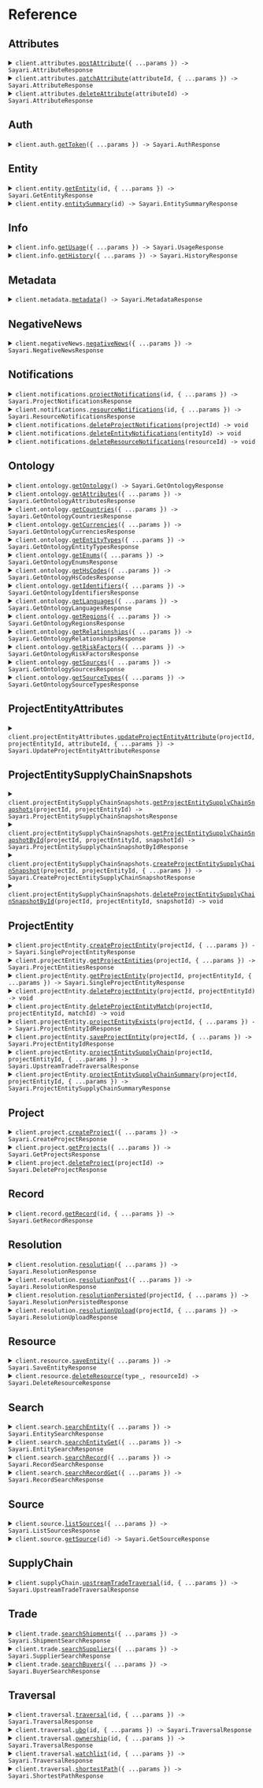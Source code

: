 # Reference

## Attributes

<details><summary><code>client.attributes.<a href="/src/api/resources/attributes/client/Client.ts">postAttribute</a>({ ...params }) -> Sayari.AttributeResponse</code></summary>
<dl>
<dd>

#### 📝 Description

<dl>
<dd>

<dl>
<dd>

Adds a new attribute to an entity in the project

</dd>
</dl>
</dd>
</dl>

#### 🔌 Usage

<dl>
<dd>

<dl>
<dd>

```typescript
await client.attributes.postAttribute({
    entity: "zq04axX2dLn9tE6W6Q8Qhg",
    type: "address",
    value: {
        street1: "1600 Pennsylvania Avenue NW",
        city: "Washington DC",
        state: "Washington DC",
        postalCode: "20500",
        country: "US",
    },
    toDate: "2024-04-30",
    fromDate: "2024-01-01",
    date: "2024-02-15",
});
```

</dd>
</dl>
</dd>
</dl>

#### ⚙️ Parameters

<dl>
<dd>

<dl>
<dd>

**request:** `Sayari.AddAttribute`

</dd>
</dl>

<dl>
<dd>

**requestOptions:** `Attributes.RequestOptions`

</dd>
</dl>
</dd>
</dl>

</dd>
</dl>
</details>

<details><summary><code>client.attributes.<a href="/src/api/resources/attributes/client/Client.ts">patchAttribute</a>(attributeId, { ...params }) -> Sayari.AttributeResponse</code></summary>
<dl>
<dd>

#### 📝 Description

<dl>
<dd>

<dl>
<dd>

<Warning>This endpoint is in beta and is subject to change. It is provided for early access and testing purposes only.</Warning> Updates an existing Attribute

</dd>
</dl>
</dd>
</dl>

#### 🔌 Usage

<dl>
<dd>

<dl>
<dd>

```typescript
await client.attributes.patchAttribute(
    "enEwNGF4WDJkTG45dEU2VzZROFFoZ3xhZGRyZXNzfDBwbEVCMHxVNzhzN21yOUVFTThIZ3pwREM3UDFB",
    {
        value: {
            street1: "1600 Pennsylvania Avenue NW",
            city: "Washington DC",
            state: "Washington DC",
            postalCode: "20500",
            country: "US",
        },
        toDate: "2024-04-30",
        fromDate: "2024-01-01",
        date: "2024-02-15",
    },
);
```

</dd>
</dl>
</dd>
</dl>

#### ⚙️ Parameters

<dl>
<dd>

<dl>
<dd>

**attributeId:** `string`

</dd>
</dl>

<dl>
<dd>

**request:** `Sayari.UpdateAttribute`

</dd>
</dl>

<dl>
<dd>

**requestOptions:** `Attributes.RequestOptions`

</dd>
</dl>
</dd>
</dl>

</dd>
</dl>
</details>

<details><summary><code>client.attributes.<a href="/src/api/resources/attributes/client/Client.ts">deleteAttribute</a>(attributeId) -> Sayari.AttributeResponse</code></summary>
<dl>
<dd>

#### 📝 Description

<dl>
<dd>

<dl>
<dd>

<Warning>This endpoint is in beta and is subject to change. It is provided for early access and testing purposes only.</Warning> Delete an existing Attribute

</dd>
</dl>
</dd>
</dl>

#### 🔌 Usage

<dl>
<dd>

<dl>
<dd>

```typescript
await client.attributes.deleteAttribute(
    "enEwNGF4WDJkTG45dEU2VzZROFFoZ3xhZGRyZXNzfDBwbEVCMHxVNzhzN21yOUVFTThIZ3pwREM3UDFB",
);
```

</dd>
</dl>
</dd>
</dl>

#### ⚙️ Parameters

<dl>
<dd>

<dl>
<dd>

**attributeId:** `string`

</dd>
</dl>

<dl>
<dd>

**requestOptions:** `Attributes.RequestOptions`

</dd>
</dl>
</dd>
</dl>

</dd>
</dl>
</details>

## Auth

<details><summary><code>client.auth.<a href="/src/api/resources/auth/client/Client.ts">getToken</a>({ ...params }) -> Sayari.AuthResponse</code></summary>
<dl>
<dd>

#### 📝 Description

<dl>
<dd>

<dl>
<dd>

Hit the auth endpoint to get a bearer token

</dd>
</dl>
</dd>
</dl>

#### 🔌 Usage

<dl>
<dd>

<dl>
<dd>

```typescript
await client.auth.getToken({
    clientId: "your client_id here",
    clientSecret: "your client_secret here",
});
```

</dd>
</dl>
</dd>
</dl>

#### ⚙️ Parameters

<dl>
<dd>

<dl>
<dd>

**request:** `Sayari.GetToken`

</dd>
</dl>

<dl>
<dd>

**requestOptions:** `Auth.RequestOptions`

</dd>
</dl>
</dd>
</dl>

</dd>
</dl>
</details>

## Entity

<details><summary><code>client.entity.<a href="/src/api/resources/entity/client/Client.ts">getEntity</a>(id, { ...params }) -> Sayari.GetEntityResponse</code></summary>
<dl>
<dd>

#### 📝 Description

<dl>
<dd>

<dl>
<dd>

<Note>To retrieve a L1 Due Dilligence PDF Report. Include 'Accept: application/pdf' in request headers.</Note> Retrieve an entity profile from the database based on the entity ID. This endpoint returns the full profile, entity_summary returns the same payload minus relationships.

</dd>
</dl>
</dd>
</dl>

#### 🔌 Usage

<dl>
<dd>

<dl>
<dd>

```typescript
await client.entity.getEntity("mGq1lpuqKssNWTjIokuPeA", {
    attributesNameLimit: 1,
    attributesAddressLimit: 1,
    attributesCountryLimit: 1,
    attributesAdditionalInformationLimit: 1,
    attributesBusinessPurposeLimit: 1,
    attributesCompanyTypeLimit: 1,
    attributesIdentifierLimit: 1,
    attributesStatusLimit: 1,
    relationshipsLimit: 1,
    possiblySameAsLimit: 1,
    referencedByLimit: 1,
});
```

</dd>
</dl>
</dd>
</dl>

#### ⚙️ Parameters

<dl>
<dd>

<dl>
<dd>

**id:** `string` — Unique identifier of the entity

</dd>
</dl>

<dl>
<dd>

**request:** `Sayari.GetEntity`

</dd>
</dl>

<dl>
<dd>

**requestOptions:** `Entity.RequestOptions`

</dd>
</dl>
</dd>
</dl>

</dd>
</dl>
</details>

<details><summary><code>client.entity.<a href="/src/api/resources/entity/client/Client.ts">entitySummary</a>(id) -> Sayari.EntitySummaryResponse</code></summary>
<dl>
<dd>

#### 📝 Description

<dl>
<dd>

<dl>
<dd>

The Entity Summary endpoint returns a similar payload, minus relationships.

</dd>
</dl>
</dd>
</dl>

#### 🔌 Usage

<dl>
<dd>

<dl>
<dd>

```typescript
await client.entity.entitySummary("mGq1lpuqKssNWTjIokuPeA");
```

</dd>
</dl>
</dd>
</dl>

#### ⚙️ Parameters

<dl>
<dd>

<dl>
<dd>

**id:** `string` — Unique identifier of the entity

</dd>
</dl>

<dl>
<dd>

**requestOptions:** `Entity.RequestOptions`

</dd>
</dl>
</dd>
</dl>

</dd>
</dl>
</details>

## Info

<details><summary><code>client.info.<a href="/src/api/resources/info/client/Client.ts">getUsage</a>({ ...params }) -> Sayari.UsageResponse</code></summary>
<dl>
<dd>

#### 📝 Description

<dl>
<dd>

<dl>
<dd>

The usage endpoint provides a simple interface to retrieve information on usage made by your API account. This includes both views per API path and credits consumed. The time period for the usage query is also specified in the response and whether or not this includes total usage.

</dd>
</dl>
</dd>
</dl>

#### 🔌 Usage

<dl>
<dd>

<dl>
<dd>

```typescript
await client.info.getUsage();
```

</dd>
</dl>
</dd>
</dl>

#### ⚙️ Parameters

<dl>
<dd>

<dl>
<dd>

**request:** `Sayari.GetUsage`

</dd>
</dl>

<dl>
<dd>

**requestOptions:** `Info.RequestOptions`

</dd>
</dl>
</dd>
</dl>

</dd>
</dl>
</details>

<details><summary><code>client.info.<a href="/src/api/resources/info/client/Client.ts">getHistory</a>({ ...params }) -> Sayari.HistoryResponse</code></summary>
<dl>
<dd>

#### 📝 Description

<dl>
<dd>

<dl>
<dd>

The history endpoint return a user's event history.

</dd>
</dl>
</dd>
</dl>

#### 🔌 Usage

<dl>
<dd>

<dl>
<dd>

```typescript
await client.info.getHistory();
```

</dd>
</dl>
</dd>
</dl>

#### ⚙️ Parameters

<dl>
<dd>

<dl>
<dd>

**request:** `Sayari.GetHistory`

</dd>
</dl>

<dl>
<dd>

**requestOptions:** `Info.RequestOptions`

</dd>
</dl>
</dd>
</dl>

</dd>
</dl>
</details>

## Metadata

<details><summary><code>client.metadata.<a href="/src/api/resources/metadata/client/Client.ts">metadata</a>() -> Sayari.MetadataResponse</code></summary>
<dl>
<dd>

#### 📝 Description

<dl>
<dd>

<dl>
<dd>

Get metadta about the api, both its versions, which releases are present, and the identity of the authenticated user.

</dd>
</dl>
</dd>
</dl>

#### 🔌 Usage

<dl>
<dd>

<dl>
<dd>

```typescript
await client.metadata.metadata();
```

</dd>
</dl>
</dd>
</dl>

#### ⚙️ Parameters

<dl>
<dd>

<dl>
<dd>

**requestOptions:** `Metadata.RequestOptions`

</dd>
</dl>
</dd>
</dl>

</dd>
</dl>
</details>

## NegativeNews

<details><summary><code>client.negativeNews.<a href="/src/api/resources/negativeNews/client/Client.ts">negativeNews</a>({ ...params }) -> Sayari.NegativeNewsResponse</code></summary>
<dl>
<dd>

#### 📝 Description

<dl>
<dd>

<dl>
<dd>

<Warning>This endpoint is in beta and subject to change</Warning>
Screens entities against news articles and public records to identify risk-relevant content.
Leverages machine learning to detect and classify risks across various domains.
Provides detailed article metadata with risk assessments and direct source references.

</dd>
</dl>
</dd>
</dl>

#### 🔌 Usage

<dl>
<dd>

<dl>
<dd>

```typescript
await client.negativeNews.negativeNews({
    name: "Gazprom",
    topic: "sanctions",
    until: "2024-10-01",
});
```

</dd>
</dl>
</dd>
</dl>

#### ⚙️ Parameters

<dl>
<dd>

<dl>
<dd>

**request:** `Sayari.NegativeNews`

</dd>
</dl>

<dl>
<dd>

**requestOptions:** `NegativeNews.RequestOptions`

</dd>
</dl>
</dd>
</dl>

</dd>
</dl>
</details>

## Notifications

<details><summary><code>client.notifications.<a href="/src/api/resources/notifications/client/Client.ts">projectNotifications</a>(id, { ...params }) -> Sayari.ProjectNotificationsResponse</code></summary>
<dl>
<dd>

#### 📝 Description

<dl>
<dd>

<dl>
<dd>

<Warning>Legacy endpoint. New integrations should contact Sayari for best practices.</Warning> The Project Notifications endpoint returns a list of notifications on all entities saved to a project.

</dd>
</dl>
</dd>
</dl>

#### 🔌 Usage

<dl>
<dd>

<dl>
<dd>

```typescript
await client.notifications.projectNotifications("0dLeO0", {
    limit: 20,
});
```

</dd>
</dl>
</dd>
</dl>

#### ⚙️ Parameters

<dl>
<dd>

<dl>
<dd>

**id:** `string` — Unique identifier of the project

</dd>
</dl>

<dl>
<dd>

**request:** `Sayari.ProjectNotifications`

</dd>
</dl>

<dl>
<dd>

**requestOptions:** `Notifications.RequestOptions`

</dd>
</dl>
</dd>
</dl>

</dd>
</dl>
</details>

<details><summary><code>client.notifications.<a href="/src/api/resources/notifications/client/Client.ts">resourceNotifications</a>(id, { ...params }) -> Sayari.ResourceNotificationsResponse</code></summary>
<dl>
<dd>

#### 📝 Description

<dl>
<dd>

<dl>
<dd>

<Warning>Legacy endpoint. New integrations should contact Sayari for best practices.</Warning> The Resource Notifications endpoint returns a list of notifications for a saved entity.

</dd>
</dl>
</dd>
</dl>

#### 🔌 Usage

<dl>
<dd>

<dl>
<dd>

```typescript
await client.notifications.resourceNotifications("03ePyj", {
    limit: 20,
});
```

</dd>
</dl>
</dd>
</dl>

#### ⚙️ Parameters

<dl>
<dd>

<dl>
<dd>

**id:** `string` — Unique identifier of the resource

</dd>
</dl>

<dl>
<dd>

**request:** `Sayari.ResourceNotifications`

</dd>
</dl>

<dl>
<dd>

**requestOptions:** `Notifications.RequestOptions`

</dd>
</dl>
</dd>
</dl>

</dd>
</dl>
</details>

<details><summary><code>client.notifications.<a href="/src/api/resources/notifications/client/Client.ts">deleteProjectNotifications</a>(projectId) -> void</code></summary>
<dl>
<dd>

#### 📝 Description

<dl>
<dd>

<dl>
<dd>

<Warning>Legacy endpoint. New integrations should contact Sayari for best practices.</Warning> Deletes all notifications from a project.

</dd>
</dl>
</dd>
</dl>

#### 🔌 Usage

<dl>
<dd>

<dl>
<dd>

```typescript
await client.notifications.deleteProjectNotifications("YWmNKV");
```

</dd>
</dl>
</dd>
</dl>

#### ⚙️ Parameters

<dl>
<dd>

<dl>
<dd>

**projectId:** `string`

</dd>
</dl>

<dl>
<dd>

**requestOptions:** `Notifications.RequestOptions`

</dd>
</dl>
</dd>
</dl>

</dd>
</dl>
</details>

<details><summary><code>client.notifications.<a href="/src/api/resources/notifications/client/Client.ts">deleteEntityNotifications</a>(entityId) -> void</code></summary>
<dl>
<dd>

#### 📝 Description

<dl>
<dd>

<dl>
<dd>

<Warning>Legacy endpoint. New integrations should contact Sayari for best practices.</Warning> Deletes notifications for saved resources of an entity.

</dd>
</dl>
</dd>
</dl>

#### 🔌 Usage

<dl>
<dd>

<dl>
<dd>

```typescript
await client.notifications.deleteEntityNotifications("N0xLDy4wcud-M1ZtwdsvRA");
```

</dd>
</dl>
</dd>
</dl>

#### ⚙️ Parameters

<dl>
<dd>

<dl>
<dd>

**entityId:** `string`

</dd>
</dl>

<dl>
<dd>

**requestOptions:** `Notifications.RequestOptions`

</dd>
</dl>
</dd>
</dl>

</dd>
</dl>
</details>

<details><summary><code>client.notifications.<a href="/src/api/resources/notifications/client/Client.ts">deleteResourceNotifications</a>(resourceId) -> void</code></summary>
<dl>
<dd>

#### 📝 Description

<dl>
<dd>

<dl>
<dd>

<Warning>Legacy endpoint. New integrations should contact Sayari for best practices.</Warning> Deletes notifications for a saved resource.

</dd>
</dl>
</dd>
</dl>

#### 🔌 Usage

<dl>
<dd>

<dl>
<dd>

```typescript
await client.notifications.deleteResourceNotifications("oGxxqG");
```

</dd>
</dl>
</dd>
</dl>

#### ⚙️ Parameters

<dl>
<dd>

<dl>
<dd>

**resourceId:** `string`

</dd>
</dl>

<dl>
<dd>

**requestOptions:** `Notifications.RequestOptions`

</dd>
</dl>
</dd>
</dl>

</dd>
</dl>
</details>

## Ontology

<details><summary><code>client.ontology.<a href="/src/api/resources/ontology/client/Client.ts">getOntology</a>() -> Sayari.GetOntologyResponse</code></summary>
<dl>
<dd>

#### 📝 Description

<dl>
<dd>

<dl>
<dd>

Get ontology data for all resource types.

</dd>
</dl>
</dd>
</dl>

#### 🔌 Usage

<dl>
<dd>

<dl>
<dd>

```typescript
await client.ontology.getOntology();
```

</dd>
</dl>
</dd>
</dl>

#### ⚙️ Parameters

<dl>
<dd>

<dl>
<dd>

**requestOptions:** `Ontology.RequestOptions`

</dd>
</dl>
</dd>
</dl>

</dd>
</dl>
</details>

<details><summary><code>client.ontology.<a href="/src/api/resources/ontology/client/Client.ts">getAttributes</a>({ ...params }) -> Sayari.GetOntologyAttributesResponse</code></summary>
<dl>
<dd>

#### 📝 Description

<dl>
<dd>

<dl>
<dd>

Get attributes from ontology data.

</dd>
</dl>
</dd>
</dl>

#### 🔌 Usage

<dl>
<dd>

<dl>
<dd>

```typescript
await client.ontology.getAttributes({
    id: ["additional_information"],
});
```

</dd>
</dl>
</dd>
</dl>

#### ⚙️ Parameters

<dl>
<dd>

<dl>
<dd>

**request:** `Sayari.GetOntologyAttributesRequest`

</dd>
</dl>

<dl>
<dd>

**requestOptions:** `Ontology.RequestOptions`

</dd>
</dl>
</dd>
</dl>

</dd>
</dl>
</details>

<details><summary><code>client.ontology.<a href="/src/api/resources/ontology/client/Client.ts">getCountries</a>({ ...params }) -> Sayari.GetOntologyCountriesResponse</code></summary>
<dl>
<dd>

#### 📝 Description

<dl>
<dd>

<dl>
<dd>

Get countries from ontology data.

</dd>
</dl>
</dd>
</dl>

#### 🔌 Usage

<dl>
<dd>

<dl>
<dd>

```typescript
await client.ontology.getCountries({
    id: ["USA"],
});
```

</dd>
</dl>
</dd>
</dl>

#### ⚙️ Parameters

<dl>
<dd>

<dl>
<dd>

**request:** `Sayari.GetOntologyCountriesRequest`

</dd>
</dl>

<dl>
<dd>

**requestOptions:** `Ontology.RequestOptions`

</dd>
</dl>
</dd>
</dl>

</dd>
</dl>
</details>

<details><summary><code>client.ontology.<a href="/src/api/resources/ontology/client/Client.ts">getCurrencies</a>({ ...params }) -> Sayari.GetOntologyCurrenciesResponse</code></summary>
<dl>
<dd>

#### 📝 Description

<dl>
<dd>

<dl>
<dd>

Get currencies from ontology data.

</dd>
</dl>
</dd>
</dl>

#### 🔌 Usage

<dl>
<dd>

<dl>
<dd>

```typescript
await client.ontology.getCurrencies({
    id: ["USD"],
});
```

</dd>
</dl>
</dd>
</dl>

#### ⚙️ Parameters

<dl>
<dd>

<dl>
<dd>

**request:** `Sayari.GetOntologyCurrenciesRequest`

</dd>
</dl>

<dl>
<dd>

**requestOptions:** `Ontology.RequestOptions`

</dd>
</dl>
</dd>
</dl>

</dd>
</dl>
</details>

<details><summary><code>client.ontology.<a href="/src/api/resources/ontology/client/Client.ts">getEntityTypes</a>({ ...params }) -> Sayari.GetOntologyEntityTypesResponse</code></summary>
<dl>
<dd>

#### 📝 Description

<dl>
<dd>

<dl>
<dd>

Get entity types from ontology data.

</dd>
</dl>
</dd>
</dl>

#### 🔌 Usage

<dl>
<dd>

<dl>
<dd>

```typescript
await client.ontology.getEntityTypes({
    id: ["aircraft"],
});
```

</dd>
</dl>
</dd>
</dl>

#### ⚙️ Parameters

<dl>
<dd>

<dl>
<dd>

**request:** `Sayari.GetOntologyEntityTypesRequest`

</dd>
</dl>

<dl>
<dd>

**requestOptions:** `Ontology.RequestOptions`

</dd>
</dl>
</dd>
</dl>

</dd>
</dl>
</details>

<details><summary><code>client.ontology.<a href="/src/api/resources/ontology/client/Client.ts">getEnums</a>({ ...params }) -> Sayari.GetOntologyEnumsResponse</code></summary>
<dl>
<dd>

#### 📝 Description

<dl>
<dd>

<dl>
<dd>

Get enums from ontology data.

</dd>
</dl>
</dd>
</dl>

#### 🔌 Usage

<dl>
<dd>

<dl>
<dd>

```typescript
await client.ontology.getEnums({
    id: ["address_type"],
});
```

</dd>
</dl>
</dd>
</dl>

#### ⚙️ Parameters

<dl>
<dd>

<dl>
<dd>

**request:** `Sayari.GetOntologyEnumsRequest`

</dd>
</dl>

<dl>
<dd>

**requestOptions:** `Ontology.RequestOptions`

</dd>
</dl>
</dd>
</dl>

</dd>
</dl>
</details>

<details><summary><code>client.ontology.<a href="/src/api/resources/ontology/client/Client.ts">getHsCodes</a>({ ...params }) -> Sayari.GetOntologyHsCodesResponse</code></summary>
<dl>
<dd>

#### 📝 Description

<dl>
<dd>

<dl>
<dd>

Get HS codes from ontology data.

</dd>
</dl>
</dd>
</dl>

#### 🔌 Usage

<dl>
<dd>

<dl>
<dd>

```typescript
await client.ontology.getHsCodes({
    code: ["1503"],
});
```

</dd>
</dl>
</dd>
</dl>

#### ⚙️ Parameters

<dl>
<dd>

<dl>
<dd>

**request:** `Sayari.GetOntologyHsCodesRequest`

</dd>
</dl>

<dl>
<dd>

**requestOptions:** `Ontology.RequestOptions`

</dd>
</dl>
</dd>
</dl>

</dd>
</dl>
</details>

<details><summary><code>client.ontology.<a href="/src/api/resources/ontology/client/Client.ts">getIdentifiers</a>({ ...params }) -> Sayari.GetOntologyIdentifiersResponse</code></summary>
<dl>
<dd>

#### 📝 Description

<dl>
<dd>

<dl>
<dd>

Get identifiers from ontology data.

</dd>
</dl>
</dd>
</dl>

#### 🔌 Usage

<dl>
<dd>

<dl>
<dd>

```typescript
await client.ontology.getIdentifiers({
    id: ["aer_free_zone_license"],
});
```

</dd>
</dl>
</dd>
</dl>

#### ⚙️ Parameters

<dl>
<dd>

<dl>
<dd>

**request:** `Sayari.GetOntologyIdentifiersRequest`

</dd>
</dl>

<dl>
<dd>

**requestOptions:** `Ontology.RequestOptions`

</dd>
</dl>
</dd>
</dl>

</dd>
</dl>
</details>

<details><summary><code>client.ontology.<a href="/src/api/resources/ontology/client/Client.ts">getLanguages</a>({ ...params }) -> Sayari.GetOntologyLanguagesResponse</code></summary>
<dl>
<dd>

#### 📝 Description

<dl>
<dd>

<dl>
<dd>

Get languages from ontology data.

</dd>
</dl>
</dd>
</dl>

#### 🔌 Usage

<dl>
<dd>

<dl>
<dd>

```typescript
await client.ontology.getLanguages({
    id: ["en"],
});
```

</dd>
</dl>
</dd>
</dl>

#### ⚙️ Parameters

<dl>
<dd>

<dl>
<dd>

**request:** `Sayari.GetOntologyLanguagesRequest`

</dd>
</dl>

<dl>
<dd>

**requestOptions:** `Ontology.RequestOptions`

</dd>
</dl>
</dd>
</dl>

</dd>
</dl>
</details>

<details><summary><code>client.ontology.<a href="/src/api/resources/ontology/client/Client.ts">getRegions</a>({ ...params }) -> Sayari.GetOntologyRegionsResponse</code></summary>
<dl>
<dd>

#### 📝 Description

<dl>
<dd>

<dl>
<dd>

Get regions from ontology data.

</dd>
</dl>
</dd>
</dl>

#### 🔌 Usage

<dl>
<dd>

<dl>
<dd>

```typescript
await client.ontology.getRegions({
    id: ["usa_&_canada"],
});
```

</dd>
</dl>
</dd>
</dl>

#### ⚙️ Parameters

<dl>
<dd>

<dl>
<dd>

**request:** `Sayari.GetOntologyRegionsRequest`

</dd>
</dl>

<dl>
<dd>

**requestOptions:** `Ontology.RequestOptions`

</dd>
</dl>
</dd>
</dl>

</dd>
</dl>
</details>

<details><summary><code>client.ontology.<a href="/src/api/resources/ontology/client/Client.ts">getRelationships</a>({ ...params }) -> Sayari.GetOntologyRelationshipsResponse</code></summary>
<dl>
<dd>

#### 📝 Description

<dl>
<dd>

<dl>
<dd>

Get relationships from ontology data.

</dd>
</dl>
</dd>
</dl>

#### 🔌 Usage

<dl>
<dd>

<dl>
<dd>

```typescript
await client.ontology.getRelationships({
    id: ["auditor_of"],
});
```

</dd>
</dl>
</dd>
</dl>

#### ⚙️ Parameters

<dl>
<dd>

<dl>
<dd>

**request:** `Sayari.GetOntologyRelationshipsRequest`

</dd>
</dl>

<dl>
<dd>

**requestOptions:** `Ontology.RequestOptions`

</dd>
</dl>
</dd>
</dl>

</dd>
</dl>
</details>

<details><summary><code>client.ontology.<a href="/src/api/resources/ontology/client/Client.ts">getRiskFactors</a>({ ...params }) -> Sayari.GetOntologyRiskFactorsResponse</code></summary>
<dl>
<dd>

#### 📝 Description

<dl>
<dd>

<dl>
<dd>

Get risk factors from ontology data.

</dd>
</dl>
</dd>
</dl>

#### 🔌 Usage

<dl>
<dd>

<dl>
<dd>

```typescript
await client.ontology.getRiskFactors({
    id: ["psa_owner_of_ofac_fto_sanctioned"],
    riskCategory: ["sanctions"],
    level: ["high"],
    riskType: ["network"],
    enabled: true,
    visible: true,
});
```

</dd>
</dl>
</dd>
</dl>

#### ⚙️ Parameters

<dl>
<dd>

<dl>
<dd>

**request:** `Sayari.GetOntologyRiskFactorsRequest`

</dd>
</dl>

<dl>
<dd>

**requestOptions:** `Ontology.RequestOptions`

</dd>
</dl>
</dd>
</dl>

</dd>
</dl>
</details>

<details><summary><code>client.ontology.<a href="/src/api/resources/ontology/client/Client.ts">getSources</a>({ ...params }) -> Sayari.GetOntologySourcesResponse</code></summary>
<dl>
<dd>

#### 📝 Description

<dl>
<dd>

<dl>
<dd>

Get sources from ontology data.

</dd>
</dl>
</dd>
</dl>

#### 🔌 Usage

<dl>
<dd>

<dl>
<dd>

```typescript
await client.ontology.getSources({
    id: ["e85d865943ee6d8369307569d2ad9de0"],
    country: ["XXX"],
    sourceType: ["adverse_media_/_negative_news_data"],
});
```

</dd>
</dl>
</dd>
</dl>

#### ⚙️ Parameters

<dl>
<dd>

<dl>
<dd>

**request:** `Sayari.GetOntologySourcesRequest`

</dd>
</dl>

<dl>
<dd>

**requestOptions:** `Ontology.RequestOptions`

</dd>
</dl>
</dd>
</dl>

</dd>
</dl>
</details>

<details><summary><code>client.ontology.<a href="/src/api/resources/ontology/client/Client.ts">getSourceTypes</a>({ ...params }) -> Sayari.GetOntologySourceTypesResponse</code></summary>
<dl>
<dd>

#### 📝 Description

<dl>
<dd>

<dl>
<dd>

Get source types from ontology data.

</dd>
</dl>
</dd>
</dl>

#### 🔌 Usage

<dl>
<dd>

<dl>
<dd>

```typescript
await client.ontology.getSourceTypes({
    id: ["adverse_media_/_negative_news_data"],
});
```

</dd>
</dl>
</dd>
</dl>

#### ⚙️ Parameters

<dl>
<dd>

<dl>
<dd>

**request:** `Sayari.GetOntologySourceTypesRequest`

</dd>
</dl>

<dl>
<dd>

**requestOptions:** `Ontology.RequestOptions`

</dd>
</dl>
</dd>
</dl>

</dd>
</dl>
</details>

## ProjectEntityAttributes

<details><summary><code>client.projectEntityAttributes.<a href="/src/api/resources/projectEntityAttributes/client/Client.ts">updateProjectEntityAttribute</a>(projectId, projectEntityId, attributeId, { ...params }) -> Sayari.UpdateProjectEntityAttributeResponse</code></summary>
<dl>
<dd>

#### 📝 Description

<dl>
<dd>

<dl>
<dd>

Updates a specific attribute for a project entity.

</dd>
</dl>
</dd>
</dl>

#### 🔌 Usage

<dl>
<dd>

<dl>
<dd>

```typescript
await client.projectEntityAttributes.updateProjectEntityAttribute("V03eYM", "BG72YW", "xG8wYP", {
    field: "name",
    value: "updated name",
    matchResolution: true,
});
```

</dd>
</dl>
</dd>
</dl>

#### ⚙️ Parameters

<dl>
<dd>

<dl>
<dd>

**projectId:** `string`

</dd>
</dl>

<dl>
<dd>

**projectEntityId:** `string`

</dd>
</dl>

<dl>
<dd>

**attributeId:** `string`

</dd>
</dl>

<dl>
<dd>

**request:** `Sayari.UpdateProjectEntityAttributeRequest`

</dd>
</dl>

<dl>
<dd>

**requestOptions:** `ProjectEntityAttributes.RequestOptions`

</dd>
</dl>
</dd>
</dl>

</dd>
</dl>
</details>

## ProjectEntitySupplyChainSnapshots

<details><summary><code>client.projectEntitySupplyChainSnapshots.<a href="/src/api/resources/projectEntitySupplyChainSnapshots/client/Client.ts">getProjectEntitySupplyChainSnapshots</a>(projectId, projectEntityId) -> Sayari.ProjectEntitySupplyChainSnapshotsResponse</code></summary>
<dl>
<dd>

#### 📝 Description

<dl>
<dd>

<dl>
<dd>

Retrieves all supply chain snapshots for a project entity.

</dd>
</dl>
</dd>
</dl>

#### 🔌 Usage

<dl>
<dd>

<dl>
<dd>

```typescript
await client.projectEntitySupplyChainSnapshots.getProjectEntitySupplyChainSnapshots("V03eYM", "BG72YW");
```

</dd>
</dl>
</dd>
</dl>

#### ⚙️ Parameters

<dl>
<dd>

<dl>
<dd>

**projectId:** `string`

</dd>
</dl>

<dl>
<dd>

**projectEntityId:** `string`

</dd>
</dl>

<dl>
<dd>

**requestOptions:** `ProjectEntitySupplyChainSnapshots.RequestOptions`

</dd>
</dl>
</dd>
</dl>

</dd>
</dl>
</details>

<details><summary><code>client.projectEntitySupplyChainSnapshots.<a href="/src/api/resources/projectEntitySupplyChainSnapshots/client/Client.ts">getProjectEntitySupplyChainSnapshotById</a>(projectId, projectEntityId, snapshotId) -> Sayari.ProjectEntitySupplyChainSnapshotByIdResponse</code></summary>
<dl>
<dd>

#### 📝 Description

<dl>
<dd>

<dl>
<dd>

Retrieves a specific supply chain snapshot by ID for a project entity.

</dd>
</dl>
</dd>
</dl>

#### 🔌 Usage

<dl>
<dd>

<dl>
<dd>

```typescript
await client.projectEntitySupplyChainSnapshots.getProjectEntitySupplyChainSnapshotById("V03eYM", "BG72YW", "sN4p2K");
```

</dd>
</dl>
</dd>
</dl>

#### ⚙️ Parameters

<dl>
<dd>

<dl>
<dd>

**projectId:** `string`

</dd>
</dl>

<dl>
<dd>

**projectEntityId:** `string`

</dd>
</dl>

<dl>
<dd>

**snapshotId:** `string`

</dd>
</dl>

<dl>
<dd>

**requestOptions:** `ProjectEntitySupplyChainSnapshots.RequestOptions`

</dd>
</dl>
</dd>
</dl>

</dd>
</dl>
</details>

<details><summary><code>client.projectEntitySupplyChainSnapshots.<a href="/src/api/resources/projectEntitySupplyChainSnapshots/client/Client.ts">createProjectEntitySupplyChainSnapshot</a>(projectId, projectEntityId, { ...params }) -> Sayari.CreateProjectEntitySupplyChainSnapshotResponse</code></summary>
<dl>
<dd>

#### 📝 Description

<dl>
<dd>

<dl>
<dd>

Creates a new supply chain snapshot for a project entity.

</dd>
</dl>
</dd>
</dl>

#### 🔌 Usage

<dl>
<dd>

<dl>
<dd>

```typescript
await client.projectEntitySupplyChainSnapshots.createProjectEntitySupplyChainSnapshot("V03eYM", "BG72YW", {
    label: "Q1 2024 Supply Chain Analysis",
});
```

</dd>
</dl>
</dd>
</dl>

#### ⚙️ Parameters

<dl>
<dd>

<dl>
<dd>

**projectId:** `string`

</dd>
</dl>

<dl>
<dd>

**projectEntityId:** `string`

</dd>
</dl>

<dl>
<dd>

**request:** `Sayari.CreateProjectEntitySupplyChainSnapshotRequest`

</dd>
</dl>

<dl>
<dd>

**requestOptions:** `ProjectEntitySupplyChainSnapshots.RequestOptions`

</dd>
</dl>
</dd>
</dl>

</dd>
</dl>
</details>

<details><summary><code>client.projectEntitySupplyChainSnapshots.<a href="/src/api/resources/projectEntitySupplyChainSnapshots/client/Client.ts">deleteProjectEntitySupplyChainSnapshotById</a>(projectId, projectEntityId, snapshotId) -> void</code></summary>
<dl>
<dd>

#### 📝 Description

<dl>
<dd>

<dl>
<dd>

Deletes a specific supply chain snapshot by ID for a project entity.

</dd>
</dl>
</dd>
</dl>

#### 🔌 Usage

<dl>
<dd>

<dl>
<dd>

```typescript
await client.projectEntitySupplyChainSnapshots.deleteProjectEntitySupplyChainSnapshotById(
    "project_id",
    "project_entity_id",
    "snapshot_id",
);
```

</dd>
</dl>
</dd>
</dl>

#### ⚙️ Parameters

<dl>
<dd>

<dl>
<dd>

**projectId:** `string`

</dd>
</dl>

<dl>
<dd>

**projectEntityId:** `string`

</dd>
</dl>

<dl>
<dd>

**snapshotId:** `string`

</dd>
</dl>

<dl>
<dd>

**requestOptions:** `ProjectEntitySupplyChainSnapshots.RequestOptions`

</dd>
</dl>
</dd>
</dl>

</dd>
</dl>
</details>

## ProjectEntity

<details><summary><code>client.projectEntity.<a href="/src/api/resources/projectEntity/client/Client.ts">createProjectEntity</a>(projectId, { ...params }) -> Sayari.SingleProjectEntityResponse</code></summary>
<dl>
<dd>

#### 📝 Description

<dl>
<dd>

<dl>
<dd>

The resolution endpoints allow users to search for matching entities against a provided list of attributes. The endpoint is similar to the search endpoint, except it's tuned to only return the best match so the client doesn't need to do as much or any post-processing work to filter down results.

</dd>
</dl>
</dd>
</dl>

#### 🔌 Usage

<dl>
<dd>

<dl>
<dd>

```typescript
await client.projectEntity.createProjectEntity("YVB88Y", {
    name: ["VTB Bank"],
    country: ["RUS"],
    address: ["Moscow"],
    identifier: ["253400V1H6ART1UQ0N98"],
    profile: "corporate",
});
```

</dd>
</dl>
</dd>
</dl>

#### ⚙️ Parameters

<dl>
<dd>

<dl>
<dd>

**projectId:** `string`

</dd>
</dl>

<dl>
<dd>

**request:** `Sayari.CreateResolvedProjectEntityRequest`

</dd>
</dl>

<dl>
<dd>

**requestOptions:** `ProjectEntity.RequestOptions`

</dd>
</dl>
</dd>
</dl>

</dd>
</dl>
</details>

<details><summary><code>client.projectEntity.<a href="/src/api/resources/projectEntity/client/Client.ts">getProjectEntities</a>(projectId, { ...params }) -> Sayari.ProjectEntitiesResponse</code></summary>
<dl>
<dd>

#### 📝 Description

<dl>
<dd>

<dl>
<dd>

Retrieves a list of entities for a specific project with pagination support.

</dd>
</dl>
</dd>
</dl>

#### 🔌 Usage

<dl>
<dd>

<dl>
<dd>

```typescript
await client.projectEntity.getProjectEntities("YVB88Y");
```

</dd>
</dl>
</dd>
</dl>

#### ⚙️ Parameters

<dl>
<dd>

<dl>
<dd>

**projectId:** `string`

</dd>
</dl>

<dl>
<dd>

**request:** `Sayari.GetProjectEntitiesRequest`

</dd>
</dl>

<dl>
<dd>

**requestOptions:** `ProjectEntity.RequestOptions`

</dd>
</dl>
</dd>
</dl>

</dd>
</dl>
</details>

<details><summary><code>client.projectEntity.<a href="/src/api/resources/projectEntity/client/Client.ts">getProjectEntity</a>(projectId, projectEntityId, { ...params }) -> Sayari.SingleProjectEntityResponse</code></summary>
<dl>
<dd>

#### 📝 Description

<dl>
<dd>

<dl>
<dd>

Retrieves a specific entity in a project.

</dd>
</dl>
</dd>
</dl>

#### 🔌 Usage

<dl>
<dd>

<dl>
<dd>

```typescript
await client.projectEntity.getProjectEntity("project_id", "project_entity_id");
```

</dd>
</dl>
</dd>
</dl>

#### ⚙️ Parameters

<dl>
<dd>

<dl>
<dd>

**projectId:** `string`

</dd>
</dl>

<dl>
<dd>

**projectEntityId:** `string`

</dd>
</dl>

<dl>
<dd>

**request:** `Sayari.GetProjectEntityRequest`

</dd>
</dl>

<dl>
<dd>

**requestOptions:** `ProjectEntity.RequestOptions`

</dd>
</dl>
</dd>
</dl>

</dd>
</dl>
</details>

<details><summary><code>client.projectEntity.<a href="/src/api/resources/projectEntity/client/Client.ts">deleteProjectEntity</a>(projectId, projectEntityId) -> void</code></summary>
<dl>
<dd>

#### 📝 Description

<dl>
<dd>

<dl>
<dd>

Deletes a project entity.

</dd>
</dl>
</dd>
</dl>

#### 🔌 Usage

<dl>
<dd>

<dl>
<dd>

```typescript
await client.projectEntity.deleteProjectEntity("project_id", "project_entity_id");
```

</dd>
</dl>
</dd>
</dl>

#### ⚙️ Parameters

<dl>
<dd>

<dl>
<dd>

**projectId:** `string`

</dd>
</dl>

<dl>
<dd>

**projectEntityId:** `string`

</dd>
</dl>

<dl>
<dd>

**requestOptions:** `ProjectEntity.RequestOptions`

</dd>
</dl>
</dd>
</dl>

</dd>
</dl>
</details>

<details><summary><code>client.projectEntity.<a href="/src/api/resources/projectEntity/client/Client.ts">deleteProjectEntityMatch</a>(projectId, projectEntityId, matchId) -> void</code></summary>
<dl>
<dd>

#### 📝 Description

<dl>
<dd>

<dl>
<dd>

Deletes a specific project entity match.

</dd>
</dl>
</dd>
</dl>

#### 🔌 Usage

<dl>
<dd>

<dl>
<dd>

```typescript
await client.projectEntity.deleteProjectEntityMatch("project_id", "project_entity_id", "match_id");
```

</dd>
</dl>
</dd>
</dl>

#### ⚙️ Parameters

<dl>
<dd>

<dl>
<dd>

**projectId:** `string`

</dd>
</dl>

<dl>
<dd>

**projectEntityId:** `string`

</dd>
</dl>

<dl>
<dd>

**matchId:** `string`

</dd>
</dl>

<dl>
<dd>

**requestOptions:** `ProjectEntity.RequestOptions`

</dd>
</dl>
</dd>
</dl>

</dd>
</dl>
</details>

<details><summary><code>client.projectEntity.<a href="/src/api/resources/projectEntity/client/Client.ts">projectEntityExists</a>(projectId, { ...params }) -> Sayari.ProjectEntityIdResponse</code></summary>
<dl>
<dd>

#### 📝 Description

<dl>
<dd>

<dl>
<dd>

Checks if a project entity with the given attributes already exists.

</dd>
</dl>
</dd>
</dl>

#### 🔌 Usage

<dl>
<dd>

<dl>
<dd>

```typescript
await client.projectEntity.projectEntityExists("YVB88Y", {
    name: ["Example Company"],
    country: ["USA"],
});
```

</dd>
</dl>
</dd>
</dl>

#### ⚙️ Parameters

<dl>
<dd>

<dl>
<dd>

**projectId:** `string`

</dd>
</dl>

<dl>
<dd>

**request:** `Sayari.ResolutionAttributes`

</dd>
</dl>

<dl>
<dd>

**requestOptions:** `ProjectEntity.RequestOptions`

</dd>
</dl>
</dd>
</dl>

</dd>
</dl>
</details>

<details><summary><code>client.projectEntity.<a href="/src/api/resources/projectEntity/client/Client.ts">saveProjectEntity</a>(projectId, { ...params }) -> Sayari.ProjectEntityIdResponse</code></summary>
<dl>
<dd>

#### 📝 Description

<dl>
<dd>

<dl>
<dd>

Stores a project entity given entity IDs and a list of attributes.

</dd>
</dl>
</dd>
</dl>

#### 🔌 Usage

<dl>
<dd>

<dl>
<dd>

```typescript
await client.projectEntity.saveProjectEntity("YVB88Y", {
    entityIds: ["entity_id_1", "entity_id_2"],
    attributes: {
        name: ["Example Company"],
        country: ["USA"],
    },
    profile: "corporate",
});
```

</dd>
</dl>
</dd>
</dl>

#### ⚙️ Parameters

<dl>
<dd>

<dl>
<dd>

**projectId:** `string`

</dd>
</dl>

<dl>
<dd>

**request:** `Sayari.SaveProjectEntityBody`

</dd>
</dl>

<dl>
<dd>

**requestOptions:** `ProjectEntity.RequestOptions`

</dd>
</dl>
</dd>
</dl>

</dd>
</dl>
</details>

<details><summary><code>client.projectEntity.<a href="/src/api/resources/projectEntity/client/Client.ts">projectEntitySupplyChain</a>(projectId, projectEntityId, { ...params }) -> Sayari.UpstreamTradeTraversalResponse</code></summary>
<dl>
<dd>

#### 📝 Description

<dl>
<dd>

<dl>
<dd>

Execute a traversal of the upstream trade network (supply chain) for all matched entities of a project entity, returning a set of entities and edges between them.

</dd>
</dl>
</dd>
</dl>

#### 🔌 Usage

<dl>
<dd>

<dl>
<dd>

```typescript
await client.projectEntity.projectEntitySupplyChain("0n4473", "yebNPJ", {
    product: ["6004"],
    limit: 1,
});
```

</dd>
</dl>
</dd>
</dl>

#### ⚙️ Parameters

<dl>
<dd>

<dl>
<dd>

**projectId:** `string` — The project Identifier

</dd>
</dl>

<dl>
<dd>

**projectEntityId:** `string` — The project entity Identifier

</dd>
</dl>

<dl>
<dd>

**request:** `Sayari.ProjectEntitySupplyChainRequest`

</dd>
</dl>

<dl>
<dd>

**requestOptions:** `ProjectEntity.RequestOptions`

</dd>
</dl>
</dd>
</dl>

</dd>
</dl>
</details>

<details><summary><code>client.projectEntity.<a href="/src/api/resources/projectEntity/client/Client.ts">projectEntitySupplyChainSummary</a>(projectId, projectEntityId, { ...params }) -> Sayari.ProjectEntitySupplyChainSummaryResponse</code></summary>
<dl>
<dd>

#### 📝 Description

<dl>
<dd>

<dl>
<dd>

Execute a traversal of the upstream trade network (supply chain) for all matched entities of a project entity, returning a summary of countries, risks, and components.

</dd>
</dl>
</dd>
</dl>

#### 🔌 Usage

<dl>
<dd>

<dl>
<dd>

```typescript
await client.projectEntity.projectEntitySupplyChainSummary("0n4473", "yebNPJ", {
    maxDepth: 4,
});
```

</dd>
</dl>
</dd>
</dl>

#### ⚙️ Parameters

<dl>
<dd>

<dl>
<dd>

**projectId:** `string` — The project Identifier

</dd>
</dl>

<dl>
<dd>

**projectEntityId:** `string` — The project entity Identifier

</dd>
</dl>

<dl>
<dd>

**request:** `Sayari.ProjectEntitySupplyChainSummaryRequest`

</dd>
</dl>

<dl>
<dd>

**requestOptions:** `ProjectEntity.RequestOptions`

</dd>
</dl>
</dd>
</dl>

</dd>
</dl>
</details>

## Project

<details><summary><code>client.project.<a href="/src/api/resources/project/client/Client.ts">createProject</a>({ ...params }) -> Sayari.CreateProjectResponse</code></summary>
<dl>
<dd>

#### 📝 Description

<dl>
<dd>

<dl>
<dd>

Create a new project.

</dd>
</dl>
</dd>
</dl>

#### 🔌 Usage

<dl>
<dd>

<dl>
<dd>

```typescript
await client.project.createProject({
    label: "My First Project",
    share: {
        org: "admin",
    },
});
```

</dd>
</dl>
</dd>
</dl>

#### ⚙️ Parameters

<dl>
<dd>

<dl>
<dd>

**request:** `Sayari.CreateProjectRequest`

</dd>
</dl>

<dl>
<dd>

**requestOptions:** `Project.RequestOptions`

</dd>
</dl>
</dd>
</dl>

</dd>
</dl>
</details>

<details><summary><code>client.project.<a href="/src/api/resources/project/client/Client.ts">getProjects</a>({ ...params }) -> Sayari.GetProjectsResponse</code></summary>
<dl>
<dd>

#### 📝 Description

<dl>
<dd>

<dl>
<dd>

Retrieve a list of projects including upload progress info.

</dd>
</dl>
</dd>
</dl>

#### 🔌 Usage

<dl>
<dd>

<dl>
<dd>

```typescript
await client.project.getProjects({
    archived: false,
    limit: 8,
});
```

</dd>
</dl>
</dd>
</dl>

#### ⚙️ Parameters

<dl>
<dd>

<dl>
<dd>

**request:** `Sayari.GetProjects`

</dd>
</dl>

<dl>
<dd>

**requestOptions:** `Project.RequestOptions`

</dd>
</dl>
</dd>
</dl>

</dd>
</dl>
</details>

<details><summary><code>client.project.<a href="/src/api/resources/project/client/Client.ts">deleteProject</a>(projectId) -> Sayari.DeleteProjectResponse</code></summary>
<dl>
<dd>

#### 📝 Description

<dl>
<dd>

<dl>
<dd>

Deletes an existing project.

</dd>
</dl>
</dd>
</dl>

#### 🔌 Usage

<dl>
<dd>

<dl>
<dd>

```typescript
await client.project.deleteProject("Gam5qG");
```

</dd>
</dl>
</dd>
</dl>

#### ⚙️ Parameters

<dl>
<dd>

<dl>
<dd>

**projectId:** `string`

</dd>
</dl>

<dl>
<dd>

**requestOptions:** `Project.RequestOptions`

</dd>
</dl>
</dd>
</dl>

</dd>
</dl>
</details>

## Record

<details><summary><code>client.record.<a href="/src/api/resources/record/client/Client.ts">getRecord</a>(id, { ...params }) -> Sayari.GetRecordResponse</code></summary>
<dl>
<dd>

#### 📝 Description

<dl>
<dd>

<dl>
<dd>

Retrieve a record from the database based on the ID

</dd>
</dl>
</dd>
</dl>

#### 🔌 Usage

<dl>
<dd>

<dl>
<dd>

```typescript
await client.record.getRecord("74cf0fc2a62f9c8f4e88f8a0b3ffcca4%2FF0000110%2F1682970471254");
```

</dd>
</dl>
</dd>
</dl>

#### ⚙️ Parameters

<dl>
<dd>

<dl>
<dd>

**id:** `string` — The unique identifier for a record in the database

</dd>
</dl>

<dl>
<dd>

**request:** `Sayari.GetRecord`

</dd>
</dl>

<dl>
<dd>

**requestOptions:** `Record_.RequestOptions`

</dd>
</dl>
</dd>
</dl>

</dd>
</dl>
</details>

## Resolution

<details><summary><code>client.resolution.<a href="/src/api/resources/resolution/client/Client.ts">resolution</a>({ ...params }) -> Sayari.ResolutionResponse</code></summary>
<dl>
<dd>

#### 📝 Description

<dl>
<dd>

<dl>
<dd>

The resolution endpoints allow users to search for matching entities against a provided list of attributes. The endpoint is similar to the search endpoint, except it's tuned to only return the best match so the client doesn't need to do as much or any post-processing work to filter down results.

</dd>
</dl>
</dd>
</dl>

#### 🔌 Usage

<dl>
<dd>

<dl>
<dd>

```typescript
await client.resolution.resolution({
    name: "Thomas Bangalter",
    address: "8 AVENUE RACHEL",
    country: "FRA",
});
```

</dd>
</dl>
</dd>
</dl>

#### ⚙️ Parameters

<dl>
<dd>

<dl>
<dd>

**request:** `Sayari.Resolution`

</dd>
</dl>

<dl>
<dd>

**requestOptions:** `Resolution.RequestOptions`

</dd>
</dl>
</dd>
</dl>

</dd>
</dl>
</details>

<details><summary><code>client.resolution.<a href="/src/api/resources/resolution/client/Client.ts">resolutionPost</a>({ ...params }) -> Sayari.ResolutionResponse</code></summary>
<dl>
<dd>

#### 📝 Description

<dl>
<dd>

<dl>
<dd>

The resolution endpoints allow users to search for matching entities against a provided list of attributes. The endpoint is similar to the search endpoint, except it's tuned to only return the best match so the client doesn't need to do as much or any post-processing work to filter down results.

</dd>
</dl>
</dd>
</dl>

#### 🔌 Usage

<dl>
<dd>

<dl>
<dd>

```typescript
await client.resolution.resolutionPost({
    limit: 1,
    body: {
        name: ["Thomas Bangalter"],
        address: ["8 AVENUE RACHEL"],
        country: ["FRA"],
    },
});
```

</dd>
</dl>
</dd>
</dl>

#### ⚙️ Parameters

<dl>
<dd>

<dl>
<dd>

**request:** `Sayari.ResolutionPost`

</dd>
</dl>

<dl>
<dd>

**requestOptions:** `Resolution.RequestOptions`

</dd>
</dl>
</dd>
</dl>

</dd>
</dl>
</details>

<details><summary><code>client.resolution.<a href="/src/api/resources/resolution/client/Client.ts">resolutionPersisted</a>(projectId, { ...params }) -> Sayari.ResolutionPersistedResponse</code></summary>
<dl>
<dd>

#### 📝 Description

<dl>
<dd>

<dl>
<dd>

<Warning>This endpoint is deprecated.</Warning> The persisted resolution endpoints allow users to search for matching entities against a provided list of attributes. The endpoint is similar to the resolution endpoint, except it also stores matched entities into user's project.

</dd>
</dl>
</dd>
</dl>

#### 🔌 Usage

<dl>
<dd>

<dl>
<dd>

```typescript
await client.resolution.resolutionPersisted("V03eYM", {
    limit: 1,
    body: {
        name: ["victoria beckham limited"],
    },
});
```

</dd>
</dl>
</dd>
</dl>

#### ⚙️ Parameters

<dl>
<dd>

<dl>
<dd>

**projectId:** `string` — Unique identifier of the project

</dd>
</dl>

<dl>
<dd>

**request:** `Sayari.ResolutionPersisted`

</dd>
</dl>

<dl>
<dd>

**requestOptions:** `Resolution.RequestOptions`

</dd>
</dl>
</dd>
</dl>

</dd>
</dl>
</details>

<details><summary><code>client.resolution.<a href="/src/api/resources/resolution/client/Client.ts">resolutionUpload</a>(projectId, { ...params }) -> Sayari.ResolutionUploadResponse</code></summary>
<dl>
<dd>

#### 📝 Description

<dl>
<dd>

<dl>
<dd>

<Warning>This endpoint is deprecated.</Warning> This endpoint allows you to upload entities in bulk.

</dd>
</dl>
</dd>
</dl>

#### 🔌 Usage

<dl>
<dd>

<dl>
<dd>

```typescript
await client.resolution.resolutionUpload("V03eYM", {
    filename: "vbeck.json",
    data: [
        {
            name: ["victoria beckham limited"],
            tags: ["spice girls"],
        },
    ],
});
```

</dd>
</dl>
</dd>
</dl>

#### ⚙️ Parameters

<dl>
<dd>

<dl>
<dd>

**projectId:** `string` — Unique identifier of the project

</dd>
</dl>

<dl>
<dd>

**request:** `Sayari.ResolutionUploadBody`

</dd>
</dl>

<dl>
<dd>

**requestOptions:** `Resolution.RequestOptions`

</dd>
</dl>
</dd>
</dl>

</dd>
</dl>
</details>

## Resource

<details><summary><code>client.resource.<a href="/src/api/resources/resource/client/Client.ts">saveEntity</a>({ ...params }) -> Sayari.SaveEntityResponse</code></summary>
<dl>
<dd>

#### 📝 Description

<dl>
<dd>

<dl>
<dd>

Save an entity to a project.

</dd>
</dl>
</dd>
</dl>

#### 🔌 Usage

<dl>
<dd>

<dl>
<dd>

```typescript
await client.resource.saveEntity({
    type: "entity",
    project: "GNJbkG",
    entityId: "Zk0qOaM2SSYg_ZhsljykMQ",
    customFields: {
        properties: {
            custom_name: "Victoria Beckham",
        },
    },
});
```

</dd>
</dl>
</dd>
</dl>

#### ⚙️ Parameters

<dl>
<dd>

<dl>
<dd>

**request:** `Sayari.SaveEntityRequest`

</dd>
</dl>

<dl>
<dd>

**requestOptions:** `Resource.RequestOptions`

</dd>
</dl>
</dd>
</dl>

</dd>
</dl>
</details>

<details><summary><code>client.resource.<a href="/src/api/resources/resource/client/Client.ts">deleteResource</a>(type_, resourceId) -> Sayari.DeleteResourceResponse</code></summary>
<dl>
<dd>

#### 📝 Description

<dl>
<dd>

<dl>
<dd>

Deletes an existing saved resource from a project.

</dd>
</dl>
</dd>
</dl>

#### 🔌 Usage

<dl>
<dd>

<dl>
<dd>

```typescript
await client.resource.deleteResource("entity", "YWmNKV");
```

</dd>
</dl>
</dd>
</dl>

#### ⚙️ Parameters

<dl>
<dd>

<dl>
<dd>

**type\_:** `Sayari.ResourceType`

</dd>
</dl>

<dl>
<dd>

**resourceId:** `string`

</dd>
</dl>

<dl>
<dd>

**requestOptions:** `Resource.RequestOptions`

</dd>
</dl>
</dd>
</dl>

</dd>
</dl>
</details>

## Search

<details><summary><code>client.search.<a href="/src/api/resources/search/client/Client.ts">searchEntity</a>({ ...params }) -> Sayari.EntitySearchResponse</code></summary>
<dl>
<dd>

#### 📝 Description

<dl>
<dd>

<dl>
<dd>

Search for an entity. Please note, searches are limited to a maximum of 10,000 results.

</dd>
</dl>
</dd>
</dl>

#### 🔌 Usage

<dl>
<dd>

<dl>
<dd>

```typescript
await client.search.searchEntity({
    limit: 1,
    q: "victoria beckham limited",
});
```

</dd>
</dl>
</dd>
</dl>

#### ⚙️ Parameters

<dl>
<dd>

<dl>
<dd>

**request:** `Sayari.SearchEntity`

</dd>
</dl>

<dl>
<dd>

**requestOptions:** `Search.RequestOptions`

</dd>
</dl>
</dd>
</dl>

</dd>
</dl>
</details>

<details><summary><code>client.search.<a href="/src/api/resources/search/client/Client.ts">searchEntityGet</a>({ ...params }) -> Sayari.EntitySearchResponse</code></summary>
<dl>
<dd>

#### 📝 Description

<dl>
<dd>

<dl>
<dd>

Search for an entity. Please note, searches are limited to a maximum of 10,000 results.

</dd>
</dl>
</dd>
</dl>

#### 🔌 Usage

<dl>
<dd>

<dl>
<dd>

```typescript
await client.search.searchEntityGet({
    limit: 1,
    q: "victoria beckham limited",
});
```

</dd>
</dl>
</dd>
</dl>

#### ⚙️ Parameters

<dl>
<dd>

<dl>
<dd>

**request:** `Sayari.SearchEntityGet`

</dd>
</dl>

<dl>
<dd>

**requestOptions:** `Search.RequestOptions`

</dd>
</dl>
</dd>
</dl>

</dd>
</dl>
</details>

<details><summary><code>client.search.<a href="/src/api/resources/search/client/Client.ts">searchRecord</a>({ ...params }) -> Sayari.RecordSearchResponse</code></summary>
<dl>
<dd>

#### 📝 Description

<dl>
<dd>

<dl>
<dd>

Search for a record. Please note, searches are limited to a maximum of 10,000 results.

</dd>
</dl>
</dd>
</dl>

#### 🔌 Usage

<dl>
<dd>

<dl>
<dd>

```typescript
await client.search.searchRecord({
    limit: 1,
    q: "victoria beckham limited",
});
```

</dd>
</dl>
</dd>
</dl>

#### ⚙️ Parameters

<dl>
<dd>

<dl>
<dd>

**request:** `Sayari.SearchRecord`

</dd>
</dl>

<dl>
<dd>

**requestOptions:** `Search.RequestOptions`

</dd>
</dl>
</dd>
</dl>

</dd>
</dl>
</details>

<details><summary><code>client.search.<a href="/src/api/resources/search/client/Client.ts">searchRecordGet</a>({ ...params }) -> Sayari.RecordSearchResponse</code></summary>
<dl>
<dd>

#### 📝 Description

<dl>
<dd>

<dl>
<dd>

Search for a record. Please note, searches are limited to a maximum of 10,000 results.

</dd>
</dl>
</dd>
</dl>

#### 🔌 Usage

<dl>
<dd>

<dl>
<dd>

```typescript
await client.search.searchRecordGet({
    q: "victoria beckham limited",
    limit: 1,
});
```

</dd>
</dl>
</dd>
</dl>

#### ⚙️ Parameters

<dl>
<dd>

<dl>
<dd>

**request:** `Sayari.SearchRecordGet`

</dd>
</dl>

<dl>
<dd>

**requestOptions:** `Search.RequestOptions`

</dd>
</dl>
</dd>
</dl>

</dd>
</dl>
</details>

## Source

<details><summary><code>client.source.<a href="/src/api/resources/source/client/Client.ts">listSources</a>({ ...params }) -> Sayari.ListSourcesResponse</code></summary>
<dl>
<dd>

#### 📝 Description

<dl>
<dd>

<dl>
<dd>

<Warning>This endpoint is deprecated. Use /v1/ontology/sources instead.</Warning> Returns metadata for all sources that Sayari collects data from

</dd>
</dl>
</dd>
</dl>

#### 🔌 Usage

<dl>
<dd>

<dl>
<dd>

```typescript
await client.source.listSources({
    limit: 2,
});
```

</dd>
</dl>
</dd>
</dl>

#### ⚙️ Parameters

<dl>
<dd>

<dl>
<dd>

**request:** `Sayari.ListSources`

</dd>
</dl>

<dl>
<dd>

**requestOptions:** `Source.RequestOptions`

</dd>
</dl>
</dd>
</dl>

</dd>
</dl>
</details>

<details><summary><code>client.source.<a href="/src/api/resources/source/client/Client.ts">getSource</a>(id) -> Sayari.GetSourceResponse</code></summary>
<dl>
<dd>

#### 📝 Description

<dl>
<dd>

<dl>
<dd>

<Warning>This endpoint is deprecated. Use /v1/ontology/sources instead.</Warning> Returns metadata for a source that Sayari collects data from

</dd>
</dl>
</dd>
</dl>

#### 🔌 Usage

<dl>
<dd>

<dl>
<dd>

```typescript
await client.source.getSource("f4396e4b8a41d1fd9f09ea94d2ebedb9");
```

</dd>
</dl>
</dd>
</dl>

#### ⚙️ Parameters

<dl>
<dd>

<dl>
<dd>

**id:** `string` — The unique identifier for a source in the database

</dd>
</dl>

<dl>
<dd>

**requestOptions:** `Source.RequestOptions`

</dd>
</dl>
</dd>
</dl>

</dd>
</dl>
</details>

## SupplyChain

<details><summary><code>client.supplyChain.<a href="/src/api/resources/supplyChain/client/Client.ts">upstreamTradeTraversal</a>(id, { ...params }) -> Sayari.UpstreamTradeTraversalResponse</code></summary>
<dl>
<dd>

#### 📝 Description

<dl>
<dd>

<dl>
<dd>

Execute a traversal of the upstream trade network (supply chain) of an entity, returning a set of entities and edges between them.

</dd>
</dl>
</dd>
</dl>

#### 🔌 Usage

<dl>
<dd>

<dl>
<dd>

```typescript
await client.supplyChain.upstreamTradeTraversal("ESkH7J-UCRfY5t0_JXIH3w", {
    minDate: "2023-03-15",
    product: ["3204"],
    risk: ["forced_labor_xinjiang_origin_subtier"],
});
```

</dd>
</dl>
</dd>
</dl>

#### ⚙️ Parameters

<dl>
<dd>

<dl>
<dd>

**id:** `string` — The root entity identifier.

</dd>
</dl>

<dl>
<dd>

**request:** `Sayari.UpstreamTradeTraversalRequest`

</dd>
</dl>

<dl>
<dd>

**requestOptions:** `SupplyChain.RequestOptions`

</dd>
</dl>
</dd>
</dl>

</dd>
</dl>
</details>

## Trade

<details><summary><code>client.trade.<a href="/src/api/resources/trade/client/Client.ts">searchShipments</a>({ ...params }) -> Sayari.ShipmentSearchResponse</code></summary>
<dl>
<dd>

#### 📝 Description

<dl>
<dd>

<dl>
<dd>

Search for a shipment. Please note, searches are limited to a maximum of 10,000 results.

</dd>
</dl>
</dd>
</dl>

#### 🔌 Usage

<dl>
<dd>

<dl>
<dd>

```typescript
await client.trade.searchShipments({
    limit: 1,
    filter: {
        departureCountry: ["DEU"],
        arrivalCountry: ["RUS"],
        hsCode: ["854231"],
        arrivalDate: ["2024-01 TO 2024-10"],
    },
});
```

</dd>
</dl>
</dd>
</dl>

#### ⚙️ Parameters

<dl>
<dd>

<dl>
<dd>

**request:** `Sayari.SearchShipments`

</dd>
</dl>

<dl>
<dd>

**requestOptions:** `Trade.RequestOptions`

</dd>
</dl>
</dd>
</dl>

</dd>
</dl>
</details>

<details><summary><code>client.trade.<a href="/src/api/resources/trade/client/Client.ts">searchSuppliers</a>({ ...params }) -> Sayari.SupplierSearchResponse</code></summary>
<dl>
<dd>

#### 📝 Description

<dl>
<dd>

<dl>
<dd>

Search for a supplier. Please note, searches are limited to a maximum of 10,000 results.

</dd>
</dl>
</dd>
</dl>

#### 🔌 Usage

<dl>
<dd>

<dl>
<dd>

```typescript
await client.trade.searchSuppliers({
    limit: 1,
    filter: {
        departureCountry: ["DEU"],
        arrivalCountry: ["RUS"],
        hsCode: ["854231"],
        arrivalDate: ["2024-01 TO 2024-10"],
    },
});
```

</dd>
</dl>
</dd>
</dl>

#### ⚙️ Parameters

<dl>
<dd>

<dl>
<dd>

**request:** `Sayari.SearchSuppliers`

</dd>
</dl>

<dl>
<dd>

**requestOptions:** `Trade.RequestOptions`

</dd>
</dl>
</dd>
</dl>

</dd>
</dl>
</details>

<details><summary><code>client.trade.<a href="/src/api/resources/trade/client/Client.ts">searchBuyers</a>({ ...params }) -> Sayari.BuyerSearchResponse</code></summary>
<dl>
<dd>

#### 📝 Description

<dl>
<dd>

<dl>
<dd>

Search for a buyer. Please note, searches are limited to a maximum of 10,000 results.

</dd>
</dl>
</dd>
</dl>

#### 🔌 Usage

<dl>
<dd>

<dl>
<dd>

```typescript
await client.trade.searchBuyers({
    limit: 1,
    filter: {
        departureCountry: ["DEU"],
        arrivalCountry: ["RUS"],
        hsCode: ["854231"],
        arrivalDate: ["2024-01 TO 2024-10"],
    },
});
```

</dd>
</dl>
</dd>
</dl>

#### ⚙️ Parameters

<dl>
<dd>

<dl>
<dd>

**request:** `Sayari.SearchBuyers`

</dd>
</dl>

<dl>
<dd>

**requestOptions:** `Trade.RequestOptions`

</dd>
</dl>
</dd>
</dl>

</dd>
</dl>
</details>

## Traversal

<details><summary><code>client.traversal.<a href="/src/api/resources/traversal/client/Client.ts">traversal</a>(id, { ...params }) -> Sayari.TraversalResponse</code></summary>
<dl>
<dd>

#### 📝 Description

<dl>
<dd>

<dl>
<dd>

The Traversal endpoint returns paths from a single target entity to up to 50 directly or indirectly-related entities. Each path includes information on the 0 to 10 intermediary entities, as well as their connecting relationships. The response's explored_count field indicates the size of the graph subset the application searched. Running a traversal on a highly connected entity with a restrictive set of argument filters and a high max depth will require the application to explore a higher number of traversal paths, which may affect performance. In cases where a traversal searches over a very large, highly-connected subgraph, a partial result set may be returned containing only the most relevant results. This will be indicated in the response by the partial_results field.

</dd>
</dl>
</dd>
</dl>

#### 🔌 Usage

<dl>
<dd>

<dl>
<dd>

```typescript
await client.traversal.traversal("mGq1lpuqKssNWTjIokuPeA", {
    limit: 1,
});
```

</dd>
</dl>
</dd>
</dl>

#### ⚙️ Parameters

<dl>
<dd>

<dl>
<dd>

**id:** `string` — Unique identifier of the entity

</dd>
</dl>

<dl>
<dd>

**request:** `Sayari.Traversal`

</dd>
</dl>

<dl>
<dd>

**requestOptions:** `Traversal.RequestOptions`

</dd>
</dl>
</dd>
</dl>

</dd>
</dl>
</details>

<details><summary><code>client.traversal.<a href="/src/api/resources/traversal/client/Client.ts">ubo</a>(id, { ...params }) -> Sayari.TraversalResponse</code></summary>
<dl>
<dd>

#### 📝 Description

<dl>
<dd>

<dl>
<dd>

The UBO endpoint returns paths from a single target entity to up to 50 beneficial owners. The endpoint is a shorthand for the equivalent traversal query.

</dd>
</dl>
</dd>
</dl>

#### 🔌 Usage

<dl>
<dd>

<dl>
<dd>

```typescript
await client.traversal.ubo("mGq1lpuqKssNWTjIokuPeA", {
    limit: 1,
});
```

</dd>
</dl>
</dd>
</dl>

#### ⚙️ Parameters

<dl>
<dd>

<dl>
<dd>

**id:** `string` — Unique identifier of the entity

</dd>
</dl>

<dl>
<dd>

**request:** `Sayari.Ubo`

</dd>
</dl>

<dl>
<dd>

**requestOptions:** `Traversal.RequestOptions`

</dd>
</dl>
</dd>
</dl>

</dd>
</dl>
</details>

<details><summary><code>client.traversal.<a href="/src/api/resources/traversal/client/Client.ts">ownership</a>(id, { ...params }) -> Sayari.TraversalResponse</code></summary>
<dl>
<dd>

#### 📝 Description

<dl>
<dd>

<dl>
<dd>

The Ownership endpoint returns paths from a single target entity to up to 50 entities directly or indirectly owned by that entity. The endpoint is a shorthand for the equivalent traversal query.

</dd>
</dl>
</dd>
</dl>

#### 🔌 Usage

<dl>
<dd>

<dl>
<dd>

```typescript
await client.traversal.ownership("mGq1lpuqKssNWTjIokuPeA", {
    limit: 1,
});
```

</dd>
</dl>
</dd>
</dl>

#### ⚙️ Parameters

<dl>
<dd>

<dl>
<dd>

**id:** `string` — Unique identifier of the entity

</dd>
</dl>

<dl>
<dd>

**request:** `Sayari.Ownership`

</dd>
</dl>

<dl>
<dd>

**requestOptions:** `Traversal.RequestOptions`

</dd>
</dl>
</dd>
</dl>

</dd>
</dl>
</details>

<details><summary><code>client.traversal.<a href="/src/api/resources/traversal/client/Client.ts">watchlist</a>(id, { ...params }) -> Sayari.TraversalResponse</code></summary>
<dl>
<dd>

#### 📝 Description

<dl>
<dd>

<dl>
<dd>

The Watchlist endpoint returns paths from a single target entity to up to 50 other entities that appear on a watchlist. The endpoint is a shorthand for the equivalent traversal query.

</dd>
</dl>
</dd>
</dl>

#### 🔌 Usage

<dl>
<dd>

<dl>
<dd>

```typescript
await client.traversal.watchlist("mGq1lpuqKssNWTjIokuPeA", {
    limit: 1,
});
```

</dd>
</dl>
</dd>
</dl>

#### ⚙️ Parameters

<dl>
<dd>

<dl>
<dd>

**id:** `string` — Unique identifier of the entity

</dd>
</dl>

<dl>
<dd>

**request:** `Sayari.Watchlist`

</dd>
</dl>

<dl>
<dd>

**requestOptions:** `Traversal.RequestOptions`

</dd>
</dl>
</dd>
</dl>

</dd>
</dl>
</details>

<details><summary><code>client.traversal.<a href="/src/api/resources/traversal/client/Client.ts">shortestPath</a>({ ...params }) -> Sayari.ShortestPathResponse</code></summary>
<dl>
<dd>

#### 📝 Description

<dl>
<dd>

<dl>
<dd>

The Shortest Path endpoint returns a response identifying the shortest traversal path connecting each pair of entities.

</dd>
</dl>
</dd>
</dl>

#### 🔌 Usage

<dl>
<dd>

<dl>
<dd>

```typescript
await client.traversal.shortestPath({
    entities: "H1y25N5ymnFyZ-q9Lpwm_g&entities=xthsA_jQuKn3GW8-9ILQqg",
});
```

</dd>
</dl>
</dd>
</dl>

#### ⚙️ Parameters

<dl>
<dd>

<dl>
<dd>

**request:** `Sayari.ShortestPath`

</dd>
</dl>

<dl>
<dd>

**requestOptions:** `Traversal.RequestOptions`

</dd>
</dl>
</dd>
</dl>

</dd>
</dl>
</details>
